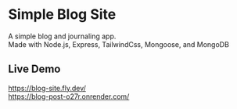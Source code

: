 # Simple Blog Site
A simple blog and journaling app. 
<br>Made with Node.js, Express, TailwindCss, Mongoose, and MongoDB

## Live Demo
https://blog-site.fly.dev/ <br>
https://blog-post-o27r.onrender.com/
